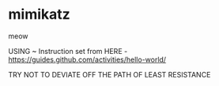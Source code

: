 # mimikatz
meow

USING ~ Instruction set from HERE - https://guides.github.com/activities/hello-world/

TRY NOT TO DEVIATE OFF THE PATH OF LEAST RESISTANCE
